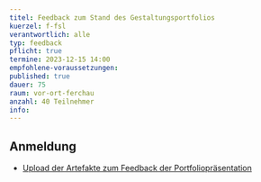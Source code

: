```yaml
---
titel: Feedback zum Stand des Gestaltungsportfolios
kuerzel: f-fsl
verantwortlich: alle
typ: feedback
pflicht: true
termine: 2023-12-15 14:00
empfohlene-voraussetzungen: 
published: true
dauer: 75
raum: vor-ort-ferchau
anzahl: 40 Teilnehmer
info:
---
```


## Anmeldung

- [Upload der Artefakte zum Feedback der Portfoliopräsentation](https://ilias.th-koeln.de/ilias.php?baseClass=ilExerciseHandlerGUI&ref_id=2074746&cmd=showOverview)
